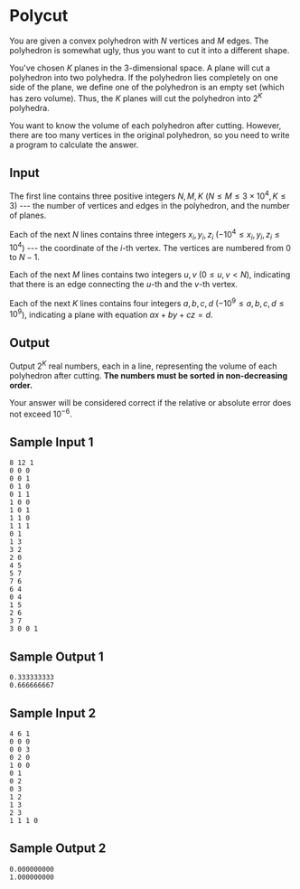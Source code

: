 Polycut
============

You are given a convex polyhedron with $N$ vertices and $M$ edges. The polyhedron is somewhat ugly, thus you want to cut it into a different shape.

You've chosen $K$ planes in the 3-dimensional space. A plane will cut a polyhedron into two polyhedra. If the polyhedron lies completely on one side of the plane, we define one of the polyhedron is an empty set (which has zero volume). Thus, the $K$ planes will cut the polyhedron into $2^K$ polyhedra.

You want to know the volume of each polyhedron after cutting. However, there are too many vertices in the original polyhedron, so you need to write a program to calculate the answer.


Input
-----
The first line contains three positive integers $N, M, K$ ($N\leq M\leq 3\times 10^4, K\leq 3$) --- the number of vertices and edges in the polyhedron, and the number of planes.

Each of the next $N$ lines contains three integers $x_i, y_i, z_i$ ($-10^4\leq x_i,y_i,z_i\leq 10^4$) --- the coordinate of the $i$-th vertex. The vertices are numbered from $0$ to $N-1$.

Each of the next $M$ lines contains two integers $u,v$ ($0\leq u,v<N$), indicating that there is an edge connecting the $u$-th and the $v$-th vertex.

Each of the next $K$ lines contains four integers $a, b, c, d$ ($-10^9\leq a,b,c,d\leq 10^9$), indicating a plane with equation $ax+by+cz=d$.

Output
------
Output $2^K$ real numbers, each in a line, representing the volume of each polyhedron after cutting. **The numbers must be sorted in non-decreasing order.**

Your answer will be considered correct if the relative or absolute error does not exceed $10^{-6}$.

Sample Input 1
--------------
```
8 12 1
0 0 0
0 0 1
0 1 0
0 1 1
1 0 0
1 0 1
1 1 0
1 1 1
0 1
1 3
3 2
2 0
4 5
5 7
7 6
6 4
0 4
1 5
2 6
3 7
3 0 0 1
```

Sample Output 1
---------------
```
0.333333333
0.666666667
```

Sample Input 2
--------------
```
4 6 1
0 0 0
0 0 3
0 2 0
1 0 0
0 1
0 2
0 3
1 2
1 3
2 3
1 1 1 0
```

Sample Output 2
---------------
```
0.000000000
1.000000000
```

